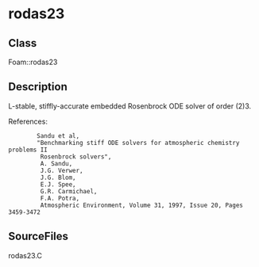 # rodas23 
## Class
Foam::rodas23

## Description
L-stable, stiffly-accurate embedded Rosenbrock ODE solver of order (2)3.

References:
```
        Sandu et al,
        "Benchmarking stiff ODE solvers for atmospheric chemistry problems II
         Rosenbrock solvers",
         A. Sandu,
         J.G. Verwer,
         J.G. Blom,
         E.J. Spee,
         G.R. Carmichael,
         F.A. Potra,
         Atmospheric Environment, Volume 31, 1997, Issue 20, Pages 3459-3472
```

## SourceFiles
rodas23.C

